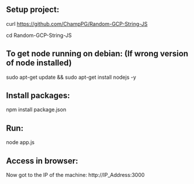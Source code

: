 ## Setup project:

curl https://github.com/ChampPG/Random-GCP-String-JS

cd Random-GCP-String-JS

## To get node running on debian: (If wrong version of node installed)

sudo apt-get update && sudo apt-get install nodejs -y

## Install packages:

npm install package.json

## Run:

node app.js

## Access in browser:

Now got to the IP of the machine: http://IP_Address:3000
